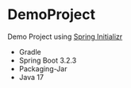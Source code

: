 # DemoProject
Demo Project using [Spring Initializr](https://start.spring.io/)

- Gradle
- Spring Boot 3.2.3
- Packaging-Jar
- Java 17
